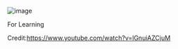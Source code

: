 ![image](https://github.com/user-attachments/assets/c2f514b8-23ca-4924-8fcc-a98286beff46)

For Learning

Credit:https://www.youtube.com/watch?v=lGnuiAZCjuM
